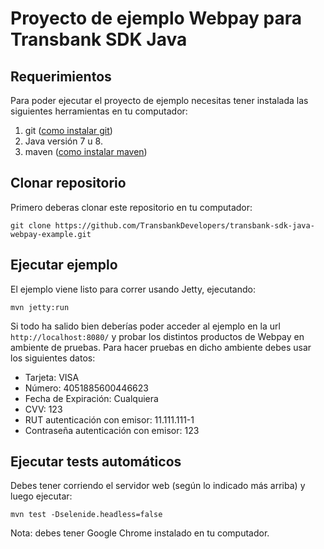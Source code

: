 # Proyecto de ejemplo Webpay para Transbank SDK Java

## Requerimientos

Para poder ejecutar el proyecto de ejemplo necesitas tener instalada las siguientes herramientas
en tu computador:

1. git ([como instalar git][git_install])
2. Java versión 7 u 8.
3. maven ([como instalar maven][maven_install])

[git_install]: https://git-scm.com/book/en/v2/Getting-Started-Installing-Git
[maven_install]: https://maven.apache.org/install.html

## Clonar repositorio

Primero deberas clonar este repositorio en tu computador:

````batch
git clone https://github.com/TransbankDevelopers/transbank-sdk-java-webpay-example.git
````


## Ejecutar ejemplo

El ejemplo viene listo para correr usando Jetty, ejecutando:

````batch
mvn jetty:run
````

Si todo ha salido bien deberías poder acceder al ejemplo en la url  `http://localhost:8080/` y probar los distintos productos de Webpay en ambiente de pruebas. Para hacer pruebas en dicho ambiente debes usar los siguientes datos:

- Tarjeta: VISA
- Número: 4051885600446623
- Fecha de Expiración: Cualquiera
- CVV: 123
- RUT autenticación con emisor: 11.111.111-1
- Contraseña autenticación con emisor: 123


## Ejecutar tests automáticos

Debes tener corriendo el servidor web (según lo indicado más arriba) y luego
ejecutar:

```
mvn test -Dselenide.headless=false
```

Nota: debes tener Google Chrome instalado en tu computador.